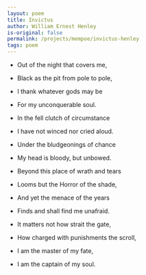 ```yaml
---
layout: poem
title: Invictus
author: William Ernest Henley
is-original: false
permalink: /projects/mempoe/invictus-henley
tags: poem
---
```


- Out of the night that covers me,
- Black as the pit from pole to pole,
- I thank whatever gods may be
- For my unconquerable soul.

- In the fell clutch of circumstance
- I have not winced nor cried aloud.
- Under the bludgeonings of chance
- My head is bloody, but unbowed.

- Beyond this place of wrath and tears
- Looms but the Horror of the shade,
- And yet the menace of the years
- Finds and shall find me unafraid.

- It matters not how strait the gate,
- How charged with punishments the scroll,
- I am the master of my fate,
- I am the captain of my soul.
